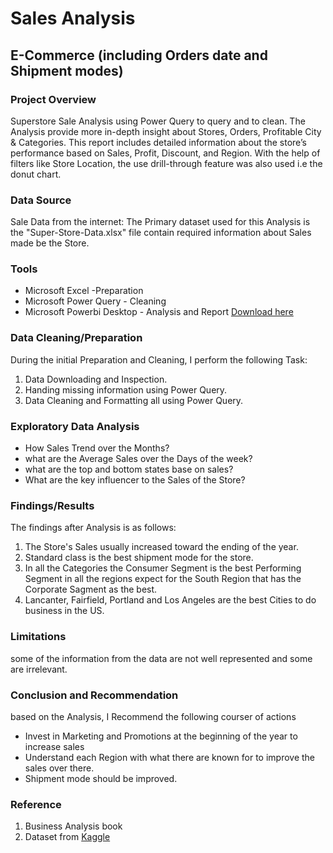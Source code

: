 # Sales Analysis

## E-Commerce (including Orders date and Shipment modes)

### Project Overview

Superstore Sale Analysis using Power Query to query and to clean.
The Analysis provide more in-depth insight about Stores, Orders, Profitable City & Categories. This report includes detailed information about the store’s performance based on Sales, Profit, Discount, and Region. With the help of filters like Store Location, the use drill-through feature was also used i.e the donut chart.

### Data Source

Sale Data from the internet: The Primary dataset used for this Analysis is the "Super-Store-Data.xlsx" file contain required information about Sales made be the Store.

### Tools

* Microsoft Excel -Preparation
* Microsoft Power Query - Cleaning
* Microsoft Powerbi Desktop - Analysis and Report [Download here](https://microsoft.com)

### Data Cleaning/Preparation

During the initial Preparation and Cleaning, I perform the following Task:
1. Data Downloading and Inspection.
2. Handing missing information using Power Query.
3. Data Cleaning and Formatting all using Power Query.

### Exploratory Data Analysis

- How Sales Trend over the Months?
- what are the Average Sales over the Days of the week?
- what are the top and bottom states base on sales?
- What are the key influencer to the Sales of the Store?

### Findings/Results

The findings after Analysis is as follows:
1. The Store's Sales usually increased toward the ending of the year.
2. Standard class is the best shipment mode for the store.
3. In all the Categories the Consumer Segment is the best Performing Segment
   in all the regions expect for the South Region that has the Corporate Sagment
   as the best.
4. Lancanter, Fairfield, Portland and Los Angeles are the best Cities to do 
   business in the US.

### Limitations

some of the information from the data are not well represented and some are irrelevant.

### Conclusion and Recommendation

based on the Analysis, I Recommend the following courser of actions
* Invest in Marketing and Promotions at the beginning of the year to increase sales
* Understand each Region with what there are known for to improve the sales over 
  there.
* Shipment mode should be improved.

### Reference
1. Business Analysis book
2. Dataset from [Kaggle](https://kaggle.com)
